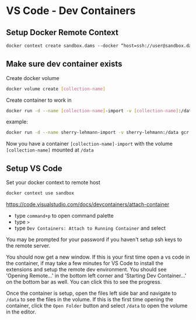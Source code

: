 # VS Code - Dev Containers

## Setup Docker Remote Context

```bash
docker context create sandbox.dams ‐‐docker “host=ssh://user@sandbox.dams.library.ucdavis.edu
```

## Make sure dev container exists

Create docker volume

```bash
docker volume create [collection-name]
```

Create container to work in

```bash
docker run -d --name [collection-name]-import -v [collection-name]:/data gcr.io/ucdlib-pubreg/dams-base-service:sandbox bash -c "tail -f /dev/null"
```

example:

```bash
docker run -d --name sherry-lehmann-import -v sherry-lehmann:/data gcr.io/ucdlib-pubreg/dams-base-service:sandbox bash -c "tail -f /dev/null"
```

Now you have a container `[collection-name]-import` with the volume `[collection-name]` mounted at `/data`

## Setup VS Code

Set your docker context to remote host

```bash
docker context use sandbox
```

https://code.visualstudio.com/docs/devcontainers/attach-container

 - type `command+p` to open command palette
 - type `>`
 - type `Dev Containers: Attach to Running Container` and select

You may be prompted for your password if you haven't setup ssh keys to the remote server.

You should now get a new window.  If this is your first time open a vs code in the container, if may take a few minutes for VS Code to install the extensions and setup the remote dev environment.  You should see 'Opening Remote...' in the bottom left corner and 'Starting Dev Container...' on the bottom bar as well.  You can click this to see the progress.

Once the container is setup, open the files left side bar and navigate to `/data` to see the files in the volume.  If this is the first time opening the container, click the `Open Folder` button and select `/data` to open the volume in the editor.

